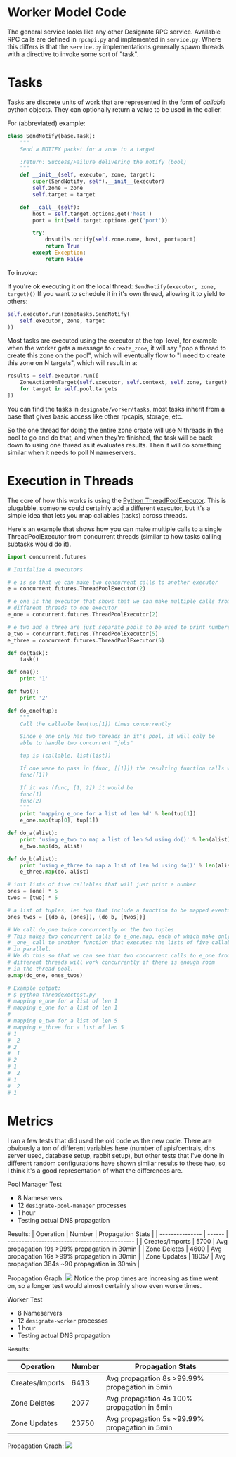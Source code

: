 # Worker Model Code

The general service looks like any other Designate RPC service. Available
RPC calls are defined in `rpcapi.py` and implemented in `service.py`. Where
this differs is that the `service.py` implementations generally spawn threads
with a directive to invoke some sort of "task".

# Tasks

Tasks are discrete units of work that are represented in the form
of *_callable_* python objects. They can optionally return a value to be
used in the caller.

For (abbreviated) example:
```python
class SendNotify(base.Task):
    """
    Send a NOTIFY packet for a zone to a target

    :return: Success/Failure delivering the notify (bool)
    """
    def __init__(self, executor, zone, target):
        super(SendNotify, self).__init__(executor)
        self.zone = zone
        self.target = target

    def __call__(self):
        host = self.target.options.get('host')
        port = int(self.target.options.get('port'))

        try:
            dnsutils.notify(self.zone.name, host, port=port)
            return True
        except Exception:
            return False
```

To invoke:

If you're ok executing it on the local thread: `SendNotify(executor, zone, target)()`
If you want to schedule it in it's own thread, allowing it to yield to others:
```python
self.executor.run(zonetasks.SendNotify(
    self.executor, zone, target
))
```

Most tasks are executed using the executor at the top-level, for example when
the worker gets a message to `create_zone`, it will say "pop a thread to create
this zone on the pool", which will eventually flow to "I need to create this
zone on N targets", which will result in a:
```python
results = self.executor.run([
    ZoneActionOnTarget(self.executor, self.context, self.zone, target)
    for target in self.pool.targets
])
```

You can find the tasks in `designate/worker/tasks`, most tasks inherit from a base
that gives basic access like other rpcapis, storage, etc.

So the one thread for doing the entire zone create will use N threads in the
pool to go and do that, and when they're finished, the task will be back down
to using one thread as it evaluates results. Then it will do something similar
when it needs to poll N nameservers.

# Execution in Threads

The core of how this works is using the
[Python ThreadPoolExecutor](https://docs.python.org/3/library/concurrent.futures.html#threadpoolexecutor).
This is plugabble, someone could certainly add a different executor,
but it's a simple idea that lets you map callables (tasks) across threads.

Here's an example that shows how you can make multiple calls to a single
ThreadPoolExecutor from concurrent threads (similar to how tasks calling
subtasks would do it).

```python
import concurrent.futures

# Initialize 4 executors

# e is so that we can make two concurrent calls to another executor
e = concurrent.futures.ThreadPoolExecutor(2)

# e_one is the executor that shows that we can make multiple calls from
# different threads to one executor
e_one = concurrent.futures.ThreadPoolExecutor(2)

# e_two and e_three are just separate pools to be used to print numbers
e_two = concurrent.futures.ThreadPoolExecutor(5)
e_three = concurrent.futures.ThreadPoolExecutor(5)

def do(task):
    task()

def one():
    print '1'

def two():
    print '2'

def do_one(tup):
    """
    Call the callable len(tup[1]) times concurrently

    Since e_one only has two threads in it's pool, it will only be
    able to handle two concurrent "jobs"

    tup is (callable, list(list))

    If one were to pass in (func, [[1]]) the resulting function calls would be:
    func([1])

    If it was (func, [1, 2]) it would be
    func(1)
    func(2)
    """
    print 'mapping e_one for a list of len %d' % len(tup[1])
    e_one.map(tup[0], tup[1])

def do_a(alist):
    print 'using e_two to map a list of len %d using do()' % len(alist)
    e_two.map(do, alist)

def do_b(alist):
    print 'using e_three to map a list of len %d using do()' % len(alist)
    e_three.map(do, alist)

# init lists of five callables that will just print a number
ones = [one] * 5
twos = [two] * 5

# a list of tuples, len two that include a function to be mapped eventually, and a list of callables
ones_twos = [(do_a, [ones]), (do_b, [twos])]

# We call do_one twice concurrently on the two tuples
# This makes two concurrent calls to e_one.map, each of which make only
# _one_ call to another function that executes the lists of five callables
# in parallel.
# We do this so that we can see that two concurrent calls to e_one from
# different threads will work concurrently if there is enough room
# in the thread pool.
e.map(do_one, ones_twos)

# Example output:
# $ python threadexectest.py
# mapping e_one for a list of len 1
# mapping e_one for a list of len 1
#
# mapping e_two for a list of len 5
# mapping e_three for a list of len 5
# 1
#  2
# 2
#  1
# 2
# 1
#  2
# 1
#  2
# 1
```

# Metrics

I ran a few tests that did used the old code vs the new code. There are obviously
a ton of different variables here (number of apis/centrals, dns server used, database
setup, rabbit setup), but other tests that I've done in different random configurations
have shown similar results to these two, so I think it's a good representation of what
the differences are.

Pool Manager Test

- 8 Nameservers
- 12 `designate-pool-manager` processes
- 1 hour
- Testing actual DNS propagation

Results:
| Operation       | Number | Propagation Stats                             |
| --------------- | ------ | --------------------------------------------- |
| Creates/Imports | 5700   | Avg propagation 19s >99% propagation in 30min |
| Zone Deletes    | 4600   | Avg propagation 16s >99% propagation in 30min |
| Zone Updates    | 18057  | Avg propagation 384s ~90 propagation in 30min |

Propagation Graph: ![](http://i.imgur.com/g3kodip.png)
Notice the prop times are increasing as time went on, so a longer test would
almost certainly show even worse times.

Worker Test

- 8 Nameservers
- 12 `designate-worker` processes
- 1 hour
- Testing actual DNS propagation

Results:

| Operation       | Number | Propagation Stats                              |
| --------------- | ------ | ---------------------------------------------- |
| Creates/Imports | 6413   | Avg propagation 8s >99.99% propagation in 5min |
| Zone Deletes    | 2077   | Avg propagation 4s 100%    propagation in 5min |
| Zone Updates    | 23750  | Avg propagation 5s ~99.99% propagation in 5min |

Propagation Graph: ![](http://i.imgur.com/fM9J9l9.png)
